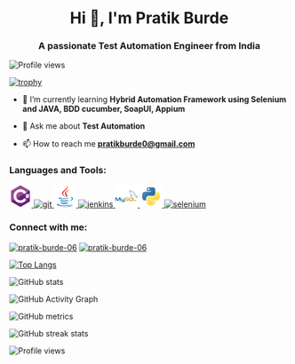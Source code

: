 <h1 align="center">Hi 👋, I'm Pratik Burde</h1>
<h3 align="center">A passionate Test Automation Engineer from India</h3>

![Profile views](https://gpvc.arturio.dev/pratikburde)  
 
<!--- ![I am GitHub Readme Generator's creator](https://arturssmirnovs.github.io/github-profile-readme-generator/images/banner.png) --->

[![trophy](https://github-profile-trophy.vercel.app/?username=pratikburde)](https://github.com/ryo-ma/github-profile-trophy)

- 🌱 I’m currently learning **Hybrid Automation Framework using Selenium and JAVA, BDD cucumber, SoapUI, Appium**

- 💬 Ask me about **Test Automation**

- 📫 How to reach me **pratikburde0@gmail.com**

<h3 align="left">Languages and Tools:</h3>
<p align="left"> 
<a href="https://www.w3schools.com/cs/" target="_blank"> <img src="https://raw.githubusercontent.com/devicons/devicon/master/icons/csharp/csharp-original.svg" alt="csharp" width="40" height="40"/> </a> 
<a href="https://git-scm.com/" target="_blank"> <img src="https://www.vectorlogo.zone/logos/git-scm/git-scm-icon.svg" alt="git" width="40" height="40"/> </a> 
<a href="https://www.java.com" target="_blank"> <img src="https://raw.githubusercontent.com/devicons/devicon/master/icons/java/java-original.svg" alt="java" width="40" height="40"/> </a> 
<a href="https://www.jenkins.io" target="_blank"> <img src="https://www.vectorlogo.zone/logos/jenkins/jenkins-icon.svg" alt="jenkins" width="40" height="40"/> </a> 
<a href="https://www.mysql.com/" target="_blank"> <img src="https://raw.githubusercontent.com/devicons/devicon/master/icons/mysql/mysql-original-wordmark.svg" alt="mysql" width="40" height="40"/> </a> 
<a href="https://www.python.org" target="_blank"> <img src="https://raw.githubusercontent.com/devicons/devicon/master/icons/python/python-original.svg" alt="python" width="40" height="40"/> </a> 
<a href="https://www.selenium.dev" target="_blank"> <img src="https://raw.githubusercontent.com/detain/svg-logos/780f25886640cef088af994181646db2f6b1a3f8/svg/selenium-logo.svg" alt="selenium" width="40" height="40"/> </a> 
</p>

<h3 align="left">Connect with me:</h3>
<p align="left">
<a href="https://linkedin.com/in/pratik-burde-06" target="blank"><img align="center" src="https://cdn.jsdelivr.net/npm/simple-icons@3.0.1/icons/linkedin.svg" alt="pratik-burde-06" height="30" width="40" /></a>
<a href="https://github.com/pratikburde" target="blank"><img align="center" src="https://cdn.jsdelivr.net/npm/simple-icons@4.20.0/icons/github.svg" alt="pratik-burde-06" height="30" width="40" /></a>
</p>

[![Top Langs](https://github-readme-stats.vercel.app/api/top-langs/?username=pratikburde&count_private=true&show_icons=true)](https://github.com/anuraghazra/github-readme-stats)

![GitHub stats](https://github-readme-stats.vercel.app/api?username=pratikburde&show_icons=true&count_private=true)  

![GitHub Activity Graph](https://activity-graph.herokuapp.com/graph?username=pratikburde&count_private=true)  

![GitHub metrics](https://metrics.lecoq.io/pratikburde)  

![GitHub streak stats](https://github-readme-streak-stats.herokuapp.com/?user=pratikburde&count_private=true)  

![Profile views](https://gpvc.arturio.dev/pratikburde)  
<!---
pratikburde/pratikburde is a ✨ special ✨ repository because its `README.md` (this file) appears on your GitHub profile.
You can click the Preview link to take a look at your changes.
--->
